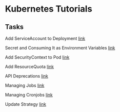 # Kubernetes Tutorials

## Tasks

Add ServiceAccount to Deployment [link](add-sa-to-deployment/README.md)

Secret and Consuming It as Environment Variables [link](secret-and-consuming-as-env-variables/README.md)

Add SecurityContext to Pod [link](add-add-securitycontext-to-pod/README.md)

Add ResourceQuota [link](add-resourcequota/README.md)

API Deprecations [link](api-deprecations/README.md)

Managing Jobs [link](managing-jobs/README.md)

Managing Cronjobs [link](managing-cronjobs/README.md)

Update Strategy [link](update-strategy/README.md)
